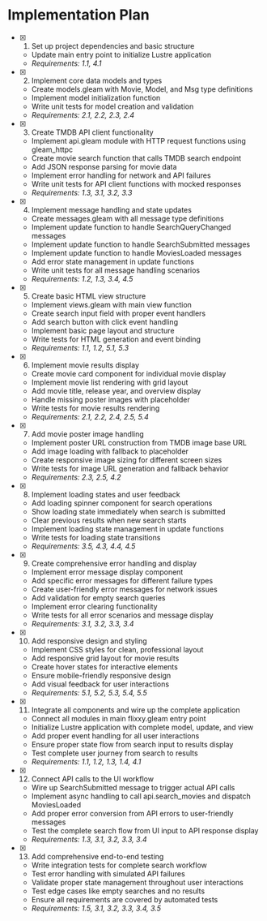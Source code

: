 # Implementation Plan

- [x] 1. Set up project dependencies and basic structure
  - Update main entry point to initialize Lustre application
  - _Requirements: 1.1, 4.1_

- [x] 2. Implement core data models and types
  - Create models.gleam with Movie, Model, and Msg type definitions
  - Implement model initialization function
  - Write unit tests for model creation and validation
  - _Requirements: 2.1, 2.2, 2.3, 2.4_

- [x] 3. Create TMDB API client functionality
  - Implement api.gleam module with HTTP request functions using gleam_httpc
  - Create movie search function that calls TMDB search endpoint
  - Add JSON response parsing for movie data
  - Implement error handling for network and API failures
  - Write unit tests for API client functions with mocked responses
  - _Requirements: 1.3, 3.1, 3.2, 3.3_

- [x] 4. Implement message handling and state updates
  - Create messages.gleam with all message type definitions
  - Implement update function to handle SearchQueryChanged messages
  - Implement update function to handle SearchSubmitted messages
  - Implement update function to handle MoviesLoaded messages
  - Add error state management in update functions
  - Write unit tests for all message handling scenarios
  - _Requirements: 1.2, 1.3, 3.4, 4.5_

- [x] 5. Create basic HTML view structure
  - Implement views.gleam with main view function
  - Create search input field with proper event handlers
  - Add search button with click event handling
  - Implement basic page layout and structure
  - Write tests for HTML generation and event binding
  - _Requirements: 1.1, 1.2, 5.1, 5.3_

- [x] 6. Implement movie results display
  - Create movie card component for individual movie display
  - Implement movie list rendering with grid layout
  - Add movie title, release year, and overview display
  - Handle missing poster images with placeholder
  - Write tests for movie results rendering
  - _Requirements: 2.1, 2.2, 2.4, 2.5, 5.4_

- [x] 7. Add movie poster image handling
  - Implement poster URL construction from TMDB image base URL
  - Add image loading with fallback to placeholder
  - Create responsive image sizing for different screen sizes
  - Write tests for image URL generation and fallback behavior
  - _Requirements: 2.3, 2.5, 4.2_

- [x] 8. Implement loading states and user feedback
  - Add loading spinner component for search operations
  - Show loading state immediately when search is submitted
  - Clear previous results when new search starts
  - Implement loading state management in update functions
  - Write tests for loading state transitions
  - _Requirements: 3.5, 4.3, 4.4, 4.5_

- [x] 9. Create comprehensive error handling and display
  - Implement error message display component
  - Add specific error messages for different failure types
  - Create user-friendly error messages for network issues
  - Add validation for empty search queries
  - Implement error clearing functionality
  - Write tests for all error scenarios and message display
  - _Requirements: 3.1, 3.2, 3.3, 3.4_

- [x] 10. Add responsive design and styling
  - Implement CSS styles for clean, professional layout
  - Add responsive grid layout for movie results
  - Create hover states for interactive elements
  - Ensure mobile-friendly responsive design
  - Add visual feedback for user interactions
  - _Requirements: 5.1, 5.2, 5.3, 5.4, 5.5_

- [x] 11. Integrate all components and wire up the complete application
  - Connect all modules in main flixxy.gleam entry point
  - Initialize Lustre application with complete model, update, and view
  - Add proper event handling for all user interactions
  - Ensure proper state flow from search input to results display
  - Test complete user journey from search to results
  - _Requirements: 1.1, 1.2, 1.3, 1.4, 4.1_

- [x] 12. Connect API calls to the UI workflow
  - Wire up SearchSubmitted message to trigger actual API calls
  - Implement async handling to call api.search_movies and dispatch MoviesLoaded
  - Add proper error conversion from API errors to user-friendly messages
  - Test the complete search flow from UI input to API response display
  - _Requirements: 1.3, 3.1, 3.2, 3.3, 3.4_

- [x] 13. Add comprehensive end-to-end testing
  - Write integration tests for complete search workflow
  - Test error handling with simulated API failures
  - Validate proper state management throughout user interactions
  - Test edge cases like empty searches and no results
  - Ensure all requirements are covered by automated tests
  - _Requirements: 1.5, 3.1, 3.2, 3.3, 3.4, 3.5_